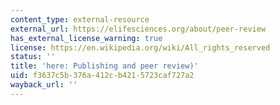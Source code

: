 ```yaml
---
content_type: external-resource
external_url: https://elifesciences.org/about/peer-review
has_external_license_warning: true
license: https://en.wikipedia.org/wiki/All_rights_reserved
status: ''
title: 'here: Publishing and peer review)'
uid: f3637c5b-376a-412c-b421-5723caf727a2
wayback_url: ''
---
```


